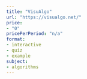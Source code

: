 ```yaml
---
title: "VisuAlgo"
url: "https://visualgo.net/"
price: 
- "0"
pricePerPeriod: "n/a"
format: 
- interactive
- quiz
- example
subject: 
- algorithms
---
```

